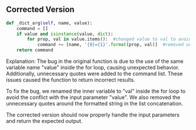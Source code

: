 ## Corrected Version

```python
def _dict_arg(self, name, value):
    command = []
    if value and isinstance(value, dict):
        for prop, val in value.items():  #changed value to val to avoid variable name conflict
            command += [name, '{0}={1}'.format(prop, val)]  #removed unnecessary quotes
    return command
```

Explanation:
The bug in the original function is due to the use of the same variable name "value" inside the for loop, causing unexpected behavior. Additionally, unnecessary quotes were added to the command list. These issues caused the function to return incorrect results.

To fix the bug, we renamed the inner variable to "val" inside the for loop to avoid the conflict with the input parameter "value". We also removed the unnecessary quotes around the formatted string in the list concatenation.

The corrected version should now properly handle the input parameters and return the expected output.